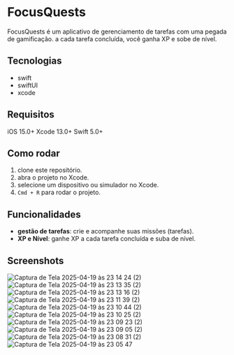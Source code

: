 # FocusQuests

FocusQuests é um aplicativo de gerenciamento de tarefas com uma pegada de gamificação. a cada tarefa concluída, você ganha XP e sobe de nível.


## Tecnologias

- swift
- swiftUI
- xcode


## Requisitos

iOS 15.0+
Xcode 13.0+
Swift 5.0+


## Como rodar

1. clone este repositório.
2. abra o projeto no Xcode.
3. selecione um dispositivo ou simulador no Xcode.
4. `Cmd + R` para rodar o projeto.


## Funcionalidades

- **gestão de tarefas**: crie e acompanhe suas missões (tarefas).
- **XP e Nível**: ganhe XP a cada tarefa concluída e suba de nível.


## Screenshots

![Captura de Tela 2025-04-19 às 23 14 24 (2)](https://github.com/user-attachments/assets/bed1e4a7-2deb-4a65-abb6-69cdd67d3240)
![Captura de Tela 2025-04-19 às 23 13 35 (2)](https://github.com/user-attachments/assets/e0ab7ccb-0768-4a27-b902-d83f5920be72)
![Captura de Tela 2025-04-19 às 23 13 16 (2)](https://github.com/user-attachments/assets/357ef709-d8e4-4131-b453-eba2d388da33)
![Captura de Tela 2025-04-19 às 23 11 39 (2)](https://github.com/user-attachments/assets/fabd0927-879a-46a6-a4cc-04974ea72525)
![Captura de Tela 2025-04-19 às 23 10 44 (2)](https://github.com/user-attachments/assets/d4864587-dd42-4de2-ae7a-622d5f2cdfb3)
![Captura de Tela 2025-04-19 às 23 10 25 (2)](https://github.com/user-attachments/assets/c3616946-5e9b-40b8-8b96-0736e7a2bedf)
![Captura de Tela 2025-04-19 às 23 09 23 (2)](https://github.com/user-attachments/assets/8beb68b3-9535-454f-b309-63ec74b4bb9c)
![Captura de Tela 2025-04-19 às 23 09 05 (2)](https://github.com/user-attachments/assets/d8e450a3-4875-4102-abcb-81d647ff7f96)
![Captura de Tela 2025-04-19 às 23 08 31 (2)](https://github.com/user-attachments/assets/cf9e45a3-d2bc-4874-8a24-8dd75497bb36)
![Captura de Tela 2025-04-19 às 23 05 47](https://github.com/user-attachments/assets/74a8baf6-e265-401d-85d0-18daef38e2a3)













